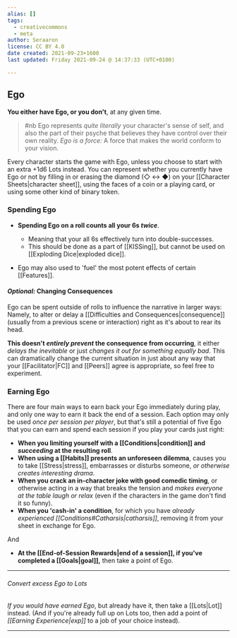 ```yaml
---
alias: []
tags:
  - creativecommons
  - meta
author: Seraaron
license: CC BY 4.0
date created: 2021-09-23+1600
last updated: Friday 2021-09-24 @ 14:37:33 (UTC+0100)

---
```


## Ego

**You either have Ego, or you don't**, at any given time.

> #nb
> Ego represents _quite literally_ your character's sense of self, and also the part of their psyche that believes they have control over their own reality. _Ego is a force:_ A force that makes the world conform to your vision.

Every character starts the game with Ego, unless you choose to start with an extra +1d6 Lots instead. You can represent whether you currently have Ego or not by filling in or erasing the diamond (◇ ↔ ◆) on your [[Character Sheets|character sheet]], using the faces of a coin or a playing card, or using some other kind of binary token.

### Spending Ego

-   **Spending Ego on a roll counts all your 6s _twice_**.
    -   Meaning that your all 6s effectively turn into double-successes.
    -   This should be done as a part of [[KISSing]], but cannot be used on [[Exploding Dice|exploded dice]].

-   Ego may also used to 'fuel' the most potent effects of certain [[Features]].

#### _Optional:_ Changing Consequences

Ego can be spent outside of rolls to influence the narrative in larger ways: Namely, to alter or delay a [[Difficulties and Consequences|consequence]] (usually from a previous scene or interaction) right as it's about to rear its head.

**This doesn't _entirely prevent_ the consequence from occurring**, it either _delays the inevitable_ or just _changes it out for something equally bad_. This can dramatically change the current situation in just about any way that your [[Facilitator|FC]] and [[Peers]] agree is appropriate, so feel free to experiment.

### Earning Ego

There are four main ways to earn back your Ego immediately during play, and only one way to earn it back the end of a session. Each option may only be used _once per session per player_, but that's still a potential of five Ego that you can earn and spend each session if you play your cards just right:

-   **When you limiting yourself with a [[Conditions|condition]] and _succeeding_ at the resulting roll**.
-   **When using a [[Habits]] presents an unforeseen dilemma**, causes you to take [[Stress|stress]], embarrasses or disturbs someone, _or otherwise creates interesting drama_.
-   **When you crack an in-character joke with good comedic timing**, or otherwise acting in a way that breaks the tension and _makes everyone at the table laugh or relax_ (even if the characters in the game don't find it so funny).
-   **When you 'cash-in' a condition**, for which you have _already experienced [[Conditions#Catharsis|catharsis]]_, removing it from your sheet in exchange for Ego.

And

- **At the [[End-of-Session Rewards|end of a session]], if you've completed a [[Goals|goal]],** then take a point of Ego.

---

###### Convert excess Ego to Lots

_If you would have earned Ego_, but already have it, then take a [[Lots|Lot]] instead. (And if you're already full up on Lots too, then add a point of _[[Earning Experience|exp]]_ to a job of your choice instead).

---
